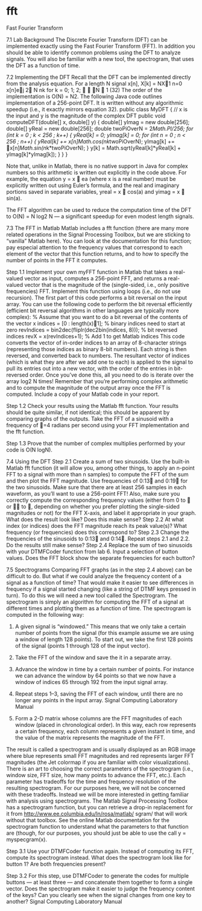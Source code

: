 # fft
Fast Fourier Transform

7.1 Lab Background
The Discrete Fourier Transform (DFT) can be implemented exactly using the Fast Fourier Transform (FFT). 
In addition you should be able to identify common problems using the DFT to analyze signals.
You will also be familiar with a new tool, the spectrogram, that uses the DFT as a function
of time.

7.2 Implementing the DFT
Recall that the DFT can be implemented directly from the analysis equation. For a length
N signal x[n],
X[k] =
NX􀀀1
n=0
x[n]e􀀀j 2
N nk for k = 0; 1; 2;   N 􀀀 1 (32)
The order of the implementation is O(N) = N2. The following Java code outlines implementation
of a 256-point DFT. It is written without any algorithmic speedup (i.e., it exactly
mirrors equation 32).
public class MyDFT
{
// x is the input and y is the magnitude of the complex DFT
public void computeDFT(double[] x, double[] y)
{
double[] yImag = new double[256];
double[] yReal = new double[256];
double twoPiOverN = 2*Math.PI/256;
for (int k = 0 ; k < 256 ; k++)
{
yReal[k] = 0;
yImag[k] = 0;
for (int n = 0 ; n < 256 ; n++)
{
yReal[k] += x[n]*Math.cos(n*k*twoPiOverN);
yImag[k] += 􀀀x[n]*Math.sin(n*k*twoPiOverN);
}
y[k] = Math.sqrt(yReal[k]*yReal[k] + yImag[k]*yImag[k]);
}
}
}

Note that, unlike in Matlab, there is no native support in Java for complex numbers
so this arithmetic is written out explicitly in the code above. For example, the equation
y = x  ea (where x is a real number) must be explicitly written out using Euler’s formula,
and the real and imaginary portions saved in separate variables, yreal = x  cos(a) and
yimag = x  sin(a).

The FFT algorithm can be used to reduce the computation time of the DFT to O(N) =
N log2 N — a significant speedup for even modest length signals.

7.3 The FFT in Matlab
Matlab includes a fft function (there are many more related operations in the Signal Processing
Toolbox, but we are sticking to “vanilla” Matlab here). You can look at the documentation
for this function; pay especial attention to the frequency values that correspond
to each element of the vector that this function returns, and to how to specify the number
of points in the FFT it computes.

Step 1.1 Implement your own myFFT function in Matlab that takes a real-valued vector as
input, computes a 256-point FFT, and returns a real-valued vector that is the magnitude of
the (single-sided, i.e., only positive frequencies) FFT. Implement this function using loops
(i.e., do not use recursion). The first part of this code performs a bit reversal on the input
array. You can use the following code to perform the bit reversal efficiently (efficient bit
reversal algorithms in other languages are typically more complex):
% Assume that you want to do a bit reversal of the contents of the vector x
indices = [0 : length(x)􀀀1]; % binary indices need to start at zero
revIndices = bin2dec(fliplr(dec2bin(indices, 8))); % bit reversed indices
revX = x(revIndices+1); % Add 1 to get Matlab indices
This code converts the vector of in-order indices to an array of 8-character strings (representing
those indices as binary 8-bit numbers). Each string is then reversed, and converted
back to numbers. The resultant vector of indices (which is what they are after we add one
to each) is applied to the signal to pull its entries out into a new vector, with the order of
the entries in bit-reversed order.
Once you’ve done this, all you need to do is iterate over the array log2 N times! Remember
that you’re performing complex arithmetic and to compute the magnitude of the output array
once the FFT is computed. Include a copy of your Matlab code in your report.

Step 1.2 Check your results using the Matlab fft function. Your results should be quite
similar, if not identical; this should be apparent by comparing graphs of the outputs. Take the
FFT of a sinusoid with a frequency of =4 radians per second using your FFT implementation
and the fft function.

Step 1.3 Prove that the number of complex multiplies performed by your code is O(N logN).

7.4 Using the DFT
Step 2.1 Create a sum of two sinusoids. Use the built-in Matlab fft function (it will allow
you, among other things, to apply an n-point FFT to a signal with more than n samples) to
compute the FFT of the sum and then plot the FFT magnitude. Use frequencies of 0:13
and 0:19 for the two sinusoids. Make sure that there are at least 256 samples in each
waveform, as you’ll want to use a 256-point FFT! Also, make sure you correctly compute
the corresponding frequency values (either from 0 to  or 􀀀 to , depending on whether
you prefer plotting the single-sided magnitudes or not) for the FFT X-axis, and label it
appropriate in your graph. What does the result look like? Does this make sense?
Step 2.2 At what index (or indices) does the FFT magnitude reach its peak value(s)?
What frequency (or frequencies) does this correspond to?
Step 2.3 Change the frequencies of the sinusoids to 0:13 and 0:14. Repeat steps 2.1
and 2.2. Do the results still make sense?
Step 2.4 Replace the sum of two sinusoids with your DTMFCoder function from lab 6.
Input a selection of button values. Does the FFT block show the separate frequencies for
each button?

7.5 Spectrograms
Comparing FFT graphs (as in the step 2.4 above) can be difficult to do. But what if we
could analyze the frequency content of a signal as a function of time? That would make it
easier to see differences in frequency if a signal started changing (like a string of DTMF keys
pressed in turn). To do this we will need a new tool called the Spectrogram. The spectrogram
is simply an algorithm for computing the FFT of a signal at different times and plotting
them as a function of time. The spectrogram is computed in the following way:

1. A given signal is “windowed.” This means that we only take a certain number of points
from the signal (for this example assume we are using a window of length 128 points).
To start out, we take the first 128 points of the signal (points 1 through 128 of the
input vector).

2. Take the FFT of the window and save the it in a separate array.

3. Advance the window in time by a certain number of points. For instance we can
advance the window by 64 points so that we now have a window of indices 65 through
192 from the input signal array.

4. Repeat steps 1–3, saving the FFT of each window, until there are no longer any points
in the input array.
Signal Computing Laboratory Manual

5. Form a 2-D matrix whose columns are the FFT magnitudes of each window (placed
in chronological order). In this way, each row represents a certain frequency, each
column represents a given instant in time, and the value of the matrix represents the
magnitude of the FFT.

The result is called a spectrogram and is usually displayed as an RGB image where
blue represents small FFT magnitudes and red represents larger FFT magnitudes (the Jet
colormap if you are familiar with color visualizations). There is an art to choosing the correct
parameters of the spectrogram (i.e., window size, FFT size, how many points to advance
the FFT, etc.). Each parameter has tradeoffs for the time and frequency resolution of the
resulting spectrogram. For our purposes here, we will not be concerned with these tradeoffs.
Instead we will be more interested in getting familiar with analysis using spectrograms.
The Matlab Signal Processing Toolbox has a spectrogram function, but you can retrieve
a drop-in replacement for it from http://www.ee.columbia.edu/ln/rosa/matlab/
sgram/ that will work without that toolbox. See the online Matlab documentation for the
spectrogram function to understand what the parameters to that function are (though, for
our purposes, you should just be able to use the call y = myspecgram(x).

Step 3.1 Use your DTMFCoder function again. Instead of computing its FFT, compute
its spectrogram instead. What does the spectrogram look like for button 1? Are both
frequencies present?

Step 3.2 For this step, use DTMFCoder to generate the codes for multiple buttons — at
least three — and concatenate them together to form a single vector. Does the spectrogram
make it easier to judge the frequency content of the keys? Can you clearly see when the
signal changes from one key to another?
Signal Computing Laboratory Manual

